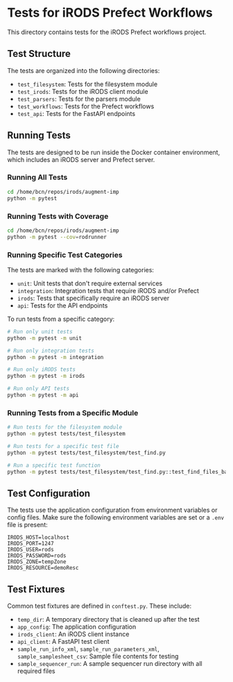 # Tests for iRODS Prefect Workflows

This directory contains tests for the iRODS Prefect workflows project.

## Test Structure

The tests are organized into the following directories:

- `test_filesystem`: Tests for the filesystem module
- `test_irods`: Tests for the iRODS client module
- `test_parsers`: Tests for the parsers module
- `test_workflows`: Tests for the Prefect workflows
- `test_api`: Tests for the FastAPI endpoints

## Running Tests

The tests are designed to be run inside the Docker container environment, which includes an iRODS server and Prefect server.

### Running All Tests

```bash
cd /home/bcn/repos/irods/augment-imp
python -m pytest
```

### Running Tests with Coverage

```bash
cd /home/bcn/repos/irods/augment-imp
python -m pytest --cov=rodrunner
```

### Running Specific Test Categories

The tests are marked with the following categories:

- `unit`: Unit tests that don't require external services
- `integration`: Integration tests that require iRODS and/or Prefect
- `irods`: Tests that specifically require an iRODS server
- `api`: Tests for the API endpoints

To run tests from a specific category:

```bash
# Run only unit tests
python -m pytest -m unit

# Run only integration tests
python -m pytest -m integration

# Run only iRODS tests
python -m pytest -m irods

# Run only API tests
python -m pytest -m api
```

### Running Tests from a Specific Module

```bash
# Run tests for the filesystem module
python -m pytest tests/test_filesystem

# Run tests for a specific test file
python -m pytest tests/test_filesystem/test_find.py

# Run a specific test function
python -m pytest tests/test_filesystem/test_find.py::test_find_files_basic
```

## Test Configuration

The tests use the application configuration from environment variables or config files. Make sure the following environment variables are set or a `.env` file is present:

```
IRODS_HOST=localhost
IRODS_PORT=1247
IRODS_USER=rods
IRODS_PASSWORD=rods
IRODS_ZONE=tempZone
IRODS_RESOURCE=demoResc
```

## Test Fixtures

Common test fixtures are defined in `conftest.py`. These include:

- `temp_dir`: A temporary directory that is cleaned up after the test
- `app_config`: The application configuration
- `irods_client`: An iRODS client instance
- `api_client`: A FastAPI test client
- `sample_run_info_xml`, `sample_run_parameters_xml`, `sample_samplesheet_csv`: Sample file contents for testing
- `sample_sequencer_run`: A sample sequencer run directory with all required files
